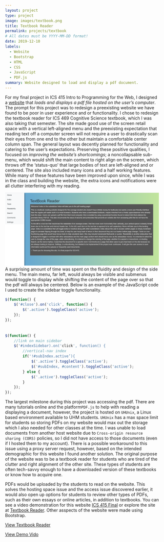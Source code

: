 ```yaml
---
layout: project
type: project
image: images/textbook.png
title: Textbook Reader  
permalink: projects/textbook
# All dates must be YYYY-MM-DD format!
date: 2019-12-10
labels:
  - Website 
  - Bootstrap
  - HTML
  - CSS
  - JavaScript  
  - PDF.js
summary: Website designed to load and display a pdf document.
---
```

For my final project in ICS 415 Intro to Programming for the Web, I designed a [website](http://www2.hawaii.edu/~neezcha/textbook/landing.html) that *loads and displays a pdf file hosted on the user’s computer*. The prompt for this project was to redesign a preexisting website we have found to be poor in user experience and or functionality. I chose to redesign the textbook reader for ICS 469 Cognitive Science textbook, which I was also taking that semester. The site made good use of the screen retail space with a vertical left-aligned menu and the preexisting expectation that reading text off a computer screen will not require a user to drastically scan their eyes from one end to the other but maintain a comfortable center column span. The general layout was decently planned for functionality and catering to the user’s expectations. Preserving these positive qualities, I focused on *improving the website’s shortcomings*; a noncollapsable sub-menu, which would shift the main content to right align on the screen, which throws off the ‘status-quo’ that large bodies of text are left-aligned and or centered. The site also included many icons and a half working features. While many of these features have been improved upon since, while I was in the class and building the website, the extra icons and notifications were all clutter interfering with my reading. 

<img class="ui medium right floated rounded image" src="../images/homeTextbook.png">
A surprising amount of time was spent on the fluidity and design of the side menu. The main menu, far left, would always be visible and submenus would toggle to display while shifting the content of the page over so that the pdf will always be centered. Below is an example of the JavaScript code I used to create the sidebar toggle functionality. 

```js
$(function() {
	$('#close').on('click', function() {
		$('.active').toggleClass('active');
	});
});	


$(function() {
	//link on main sidebar
	$('#indexSidebar).on('click', function() { 
		//vertical-nav index
		if('!#subIndex.active’){ 
			$('.active').toggleClass('active');
			$('#subIndex, #content').toggleClass('active');
		} else {
			$('.active').toggleClass('active');
		}
	});
});
```

The largest milestone during this project was accessing the pdf. There are many tutorials online and the platform`PDF.js` to help with reading a displaying a document, however, the project is hosted on `UHUnix`, a Linux based environment available to UHM students. `UHUnix` has a max space limit for students so storing PDFs on my website would max out the storage which I also needed for other classes at the time. I was unable to load documents from another host website due to `Cross-origin resource sharing (CORS)` policies, so I did not have access to those documents (even if I hosted them to my account).  There is a possible workaround to this issue using a proxy server request, however, based on the intended demographic for this website I found another solution. The original purpose of the website was to be a textbook reader for students who are tired of the clutter and right alignment of the other site. These types of students are often tech-savvy enough to have a downloaded version of these textbooks or know how to acquire one. 

PDFs would be uploaded by the students to read on the website. This solves the hosting space issue and the access issue discovered earlier, it would also open up options for students to review other types of PDFs, such as their own essays or online articles, in addition to textbooks. You can see a video demonstration for this website [ICS 415 Final](https://www.youtube.com/watch?v=oRuVnwbr8Ao&feature=youtu.be) or explore the site at [Textbook Reader](http://www2.hawaii.edu/~neezcha/textbook/landing.html). Other asspects of the website were made using Bootstrap.

[View Textbook Reader](http://www2.hawaii.edu/~neezcha/textbook/landing.html)

[View Demo Vido](https://www.youtube.com/watch?v=oRuVnwbr8Ao&feature=youtu.be)


